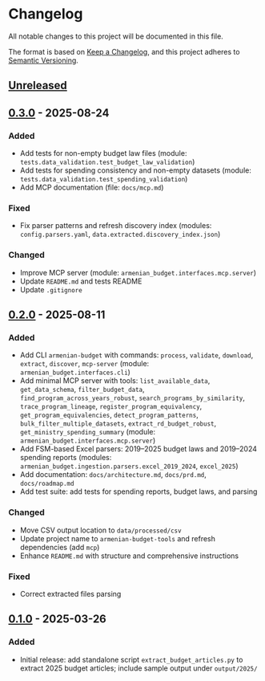 <!-- markdownlint-disable MD024 -->
# Changelog

All notable changes to this project will be documented in this file.

The format is based on [Keep a Changelog](https://keepachangelog.com/en/1.1.0/),
and this project adheres to [Semantic Versioning](https://semver.org/spec/v2.0.0.html).

## [Unreleased]

## [0.3.0] - 2025-08-24

### Added

- Add tests for non-empty budget law files (module: `tests.data_validation.test_budget_law_validation`)
- Add tests for spending consistency and non-empty datasets (module: `tests.data_validation.test_spending_validation`)
- Add MCP documentation (file: `docs/mcp.md`)

### Fixed

- Fix parser patterns and refresh discovery index (modules: `config.parsers.yaml`, `data.extracted.discovery_index.json`)

### Changed

- Improve MCP server (module: `armenian_budget.interfaces.mcp.server`)
- Update `README.md` and tests README
- Update `.gitignore`

## [0.2.0] - 2025-08-11

### Added

- Add CLI `armenian-budget` with commands: `process`, `validate`, `download`, `extract`, `discover`, `mcp-server` (module: `armenian_budget.interfaces.cli`)
- Add minimal MCP server with tools: `list_available_data`, `get_data_schema`, `filter_budget_data`, `find_program_across_years_robust`, `search_programs_by_similarity`, `trace_program_lineage`, `register_program_equivalency`, `get_program_equivalencies`, `detect_program_patterns`, `bulk_filter_multiple_datasets`, `extract_rd_budget_robust`, `get_ministry_spending_summary` (module: `armenian_budget.interfaces.mcp.server`)
- Add FSM-based Excel parsers: 2019–2025 budget laws and 2019–2024 spending reports (modules: `armenian_budget.ingestion.parsers.excel_2019_2024`, `excel_2025`)
- Add documentation: `docs/architecture.md`, `docs/prd.md`, `docs/roadmap.md`
- Add test suite: add tests for spending reports, budget laws, and parsing

### Changed

- Move CSV output location to `data/processed/csv`
- Update project name to `armenian-budget-tools` and refresh dependencies (add `mcp`)
- Enhance `README.md` with structure and comprehensive instructions

### Fixed

- Correct extracted files parsing

## [0.1.0] - 2025-03-26

### Added

- Initial release: add standalone script `extract_budget_articles.py` to extract 2025 budget articles; include sample output under `output/2025/`

[Unreleased]: <https://github.com/gituzh/budget-am/compare/0.3.0...HEAD>
[0.3.0]: <https://github.com/gituzh/budget-am/compare/0.2.0...0.3.0>
[0.2.0]: <https://github.com/gituzh/budget-am/compare/0.1.0...0.2.0>
[0.1.0]: <https://github.com/gituzh/budget-am/releases/tag/0.1.0>
